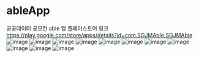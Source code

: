 # ableApp
공공데이터 공모전 able 앱
플레이스토어 링크 https://play.google.com/store/apps/details?id=com.SGJMAble.SGJMAble
![image](https://github.com/jimyoung98/ableApp/assets/90492795/db6a16b5-2d14-4f8b-b45b-c363fc231ed3)
![image](https://github.com/jimyoung98/ableApp/assets/90492795/ee0255a1-4356-45be-94d3-1fdaff2a6928)
![image](https://github.com/jimyoung98/ableApp/assets/90492795/2e46d9bb-9000-4dce-a40e-64600ccc754f)
![image](https://github.com/jimyoung98/ableApp/assets/90492795/2535d6a9-d0fb-4b5e-ba68-cc5c331e43fe)
![image](https://github.com/jimyoung98/ableApp/assets/90492795/17b61495-2abc-4609-aab4-4654b8bbb61c)
![image](https://github.com/jimyoung98/ableApp/assets/90492795/e3ca2c53-775f-4ccf-8fe1-d1aac6b3b8dc)
![image](https://github.com/jimyoung98/ableApp/assets/90492795/e940a0e7-00af-4172-8372-6dc8a3a0142e)
![image](https://github.com/jimyoung98/ableApp/assets/90492795/a8b4b6f3-e3c9-4ace-9f8e-c112e999e695)
![image](https://github.com/jimyoung98/ableApp/assets/90492795/826bd933-ab13-445f-b6ee-dbf9f3395dfa)
![image](https://github.com/jimyoung98/ableApp/assets/90492795/162eb3a8-7181-4763-9641-d3f6189eb511)
![image](https://github.com/jimyoung98/ableApp/assets/90492795/51704d37-0f18-4fa3-b490-19e95a9ec148)
